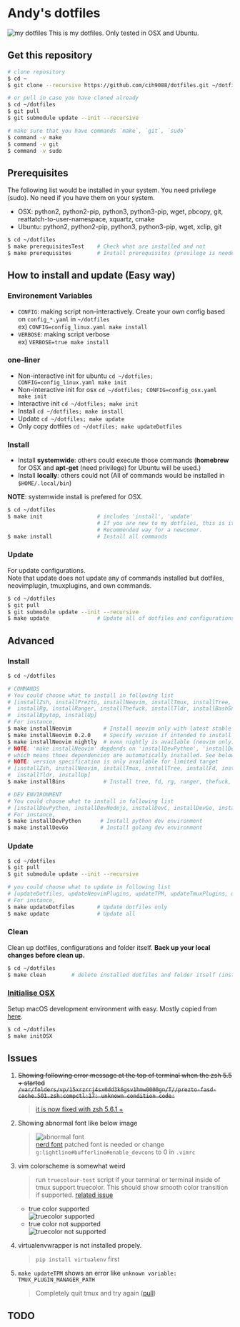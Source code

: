 # Andy's dotfiles
![my dotfiles](https://i.imgur.com/dNdouGV.png)
This is my dotfiles. Only tested in OSX and Ubuntu.

## Get this repository
```bash
# clone repository
$ cd ~
$ git clone --recursive https://github.com/cih9088/dotfiles.git ~/dotfiles

# or pull in case you have cloned already
$ cd ~/dotfiles
$ git pull
$ git submodule update --init --recursive

# make sure that you have commands `make`, `git`, `sudo`
$ command -v make
$ command -v git
$ command -v sudo
```

## Prerequisites
The following list would be installed in your system. You need privilege (sudo). No need if you have them on your system.
* OSX: python2, python2-pip, python3, python3-pip, wget, pbcopy, git, reattatch-to-user-namespace, xquartz, cmake
* Ubuntu: python2, python2-pip, python3, python3-pip, wget, xclip, git
```bash
$ cd ~/dotfiles
$ make prerequisitesTest    # Check what are installed and not
$ make prerequisites        # Install prerequisites (previlege is needed)
```

## How to install and update (Easy way)
### Environement Variables
- `CONFIG`: making script non-interactively. Create your own config based on `config_*.yaml` in `~/dotfiles` \
ex) `CONFIG=config_linux.yaml make install`
- `VERBOSE`: making script verbose \
ex) `VERBOSE=true make install`


### one-liner
- Non-interactive init for ubuntu `cd ~/dotfiles; CONFIG=config_linux.yaml make init`
- Non-interactive init for osx `cd ~/dotfiles; CONFIG=config_osx.yaml make init`
- Interactive init `cd ~/dotfiles; make init`
- Install `cd ~/dotfiles; make install`
- Update `cd ~/dotfiles; make update`
- Only copy dotfiles `cd ~/dotfiles; make updateDotfiles`

### Install
- Install **systemwide**: others could execute those commands (**homebrew** for OSX and **apt-get** (need privilege) for Ubuntu will be used.)
- Install **locally**: others could not (All of commands would be installed in `$HOME/.local/bin`)

**NOTE**: systemwide install is prefered for OSX.

```bash
$ cd ~/dotfiles
$ make init                 # includes 'install', 'update'
                            # If you are new to my dotfiles, this is it. No further processes needed. 
                            # Recommended way for a newcomer.
$ make install              # Install all commands
```

### Update
For update configurations. \
Note that update does not update any of commands installed but dotfiles, neovimplugin, tmuxplugins, and own commands.
```bash
$ cd ~/dotfiles
$ git pull
$ git submodule update --init --recursive
$ make update               # Update all of dotfiles and configurations
```


## Advanced
### Install
```bash
$ cd ~/dotfiles

# COMMANDS
# You could choose what to install in following list
# [installZsh, installPrezto, installNeovim, installTmux, installTree, installFd,
#  installRg, installRanger, installThefuck, installTldr, installBashSnippets,
#  installBpytop, installUp]
# For instance,
$ make installNeovim          # Install neovim only with latest stable version
$ make installNeovim 0.2.0    # Specify version if intended to install locally
$ make installNeovim nightly  # even nightly is available (neovim only)
# NOTE: 'make installNeovim' depdends on 'installDevPython', 'installDevNodejs', 'installDevGo'
# which means thoes dependencies are automatically installed. See below dev environments
# NOTE: version specification is only available for limited target
# [installZsh, installNeovim, installTmux, installTree, installFd, installRg,
#  installTldr, installUp]
$ make installBins            # Install tree, fd, rg, ranger, thefuck, tldr, bash_snippets, bpytop, up at once

# DEV ENVIRONMENT
# You could choose what to install in following list
# [installDevPython, installDevNodejs, installDevC, installDevGo, installDevAsdf]
# For instance,
$ make installDevPython      # Install python dev environment
$ make installDevGo          # Install golang dev environment
```

### Update
```bash
$ cd ~/dotfiles
$ git pull
$ git submodule update --init --recursive

# you could choose what to update in following list
# [updateDotfiles, updateNeovimPlugins, updateTPM, updateTmuxPlugins, updateCustomBins, updatePrezto]
# For instance,
$ make updateDotfiles       # Update dotfiles only
$ make update               # Update all
```

### Clean
Clean up dotfiles, configurations and folder itself.
**Back up your local changes before clean up.**
```bash
$ cd ~/dotfiles
$ make clean        # delete installed dotfiles and folder itself (installed command remains)
```

### [Initialise OSX](https://github.com/donnemartin/dev-setup#osxprepsh-script)
Setup macOS development environment with easy. Mostly copied from [here](https://github.com/donnemartin/dev-setup).
```bash
$ cd ~/dotfiles
$ make initOSX
```



<!-- ## Highligts -->
<!--  -->
<!-- ### List of Dev environment that would be installed -->
<!-- - installDevPython: [pyenv](https://github.com/pyenv/pyenv), [pyenv-virtualenv](https://github.com/pyenv/pyenv-virtualenv), [pyenv-virtualenvwrapper](https://github.com/pyenv/pyenv-virtualenvwrapper), python2, python3 -->
<!-- - installDevNodejs: [nodejs](https://nodejs.org/en/) -->
<!-- - installDevShell: [shellchecker](https://www.shellcheck.net/), [bash-language-client](https://github.com/mads-hartmann/bash-language-server) -->
<!-- - installDevC: [ccls](https://github.com/MaskRay/ccls) -->
<!-- - installDevGo: [goenv](https://github.com/syndbg/goenv), golang -->
<!-- - installDevAsdf: [asdf](https://github.com/asdf-vm/asdf) -->
<!--  -->
<!-- ### [zsh](https://github.com/tmux/tmux) -->
<!-- For more detailed information please refer [zshrc](https://github.com/cih9088/dotfiles/blob/master/zsh/zshrc) -->
<!-- - show tips: `$ tips` -->
<!--  -->
<!-- ### [prezto](https://github.com/sorin-ionescu/prezto) -->
<!-- For more detailed information please refer [zpreztorc](https://github.com/cih9088/dotfiles/blob/master/zsh/zpreztorc) -->
<!-- - imported modules \ -->
<!-- [environment](https://github.com/sorin-ionescu/prezto/tree/master/modules/environment) -->
<!-- , [terminal](https://github.com/sorin-ionescu/prezto/tree/master/modules/terminal) -->
<!-- , [editor](https://github.com/sorin-ionescu/prezto/tree/master/modules/editor) -->
<!-- , [history](https://github.com/sorin-ionescu/prezto/tree/master/modules/history) -->
<!-- , [directory](https://github.com/sorin-ionescu/prezto/tree/master/modules/directory) -->
<!-- , [spectrum](https://github.com/sorin-ionescu/prezto/tree/master/modules/spectrum) -->
<!-- , [utility](https://github.com/sorin-ionescu/prezto/tree/master/modules/utility) -->
<!-- , [completion](https://github.com/sorin-ionescu/prezto/tree/master/modules/completion) -->
<!-- , [fasd](https://github.com/sorin-ionescu/prezto/tree/master/modules/fasd) -->
<!-- , [git](https://github.com/sorin-ionescu/prezto/tree/master/modules/git) -->
<!-- , [archive](https://github.com/sorin-ionescu/prezto/tree/master/modules/archive) -->
<!-- , [rsync](https://github.com/sorin-ionescu/prezto/tree/master/modules/rsync) -->
<!-- , [ssh](https://github.com/sorin-ionescu/prezto/tree/master/modules/ssh) -->
<!-- , [tmux-xpanes](https://github.com/belak/prezto-contrib/tree/master/tmux-xpanes) -->
<!-- , [syntax-highlighting](https://github.com/sorin-ionescu/prezto/tree/master/modules/syntax-highlighting) -->
<!-- , [history-substring-search](https://github.com/sorin-ionescu/prezto/tree/master/modules/history-substring-search) -->
<!-- , [autosuggestions](https://github.com/sorin-ionescu/prezto/tree/master/modules/autosuggestions) -->
<!-- , [prompt](https://github.com/sorin-ionescu/prezto/tree/master/modules/prompt) -->
<!--  -->
<!-- ### [nvim](https://github.com/neovim/neovim) -->
<!-- For detailed information and plugins please refer [init.vim](https://github.com/cih9088/dotfiles/blob/master/vim/vimrc) -->
<!-- - Few settings automatically disabled with files larger than 50mb -->
<!-- - leader: <kbd>,</kbd> or <kbd>\\</kbd> -->
<!-- - nohighlight: <kbd>leader</kbd> + <kbd>Space</kbd> -->
<!-- - toggle paste mode: <kbd>F2</kbd> -->
<!-- - buffers -->
<!--     - new buffer: <kbd>Ctrl</kbd> + <kbd>b</kbd> -->
<!--     - close buffer: <kbd>leader</kbd> + <kbd>b</kbd> + <kbd>x</kbd> -->
<!--     - navigate buffer: <kbd>\]</kbd> + <kbd>b</kbd>, <kbd>\[</kbd> + <kbd>b</kbd> -->
<!--     - go back to previous buffer: <kbd>Ctrl</kbd> + <kbd>w</kbd> + <kbd>Tab</kbd> -->
<!-- - tabs -->
<!--     - new tab: <kbd>Ctrl</kbd> + <kbd>t</kbd> -->
<!--     - close tab: <kbd>leader</kbd> + <kbd>t</kbd> + <kbd>x</kbd> -->
<!--     - navigate tab: <kbd>\]</kbd> + <kbd>t</kbd>, <kbd>\[</kbd> + <kbd>t</kbd> -->
<!-- - splits -->
<!--     - navigate split: <kbd>Ctrl</kbd> + [ <kbd>h</kbd>, <kbd>j</kbd>, <kbd>k</kbd>, <kbd>l</kbd> ] -->
<!--     - horizontal split: <kbd>Ctrl</kbd> + <kbd>w</kbd> + <kbd>h</kbd> -->
<!--     - vertical split: <kbd>Ctrl</kbd> + <kbd>w</kbd> + <kbd>v</kbd> -->
<!--     - resize split: <kbd>&uparrow;</kbd>, <kbd>&downarrow;</kbd>, <kbd>&leftarrow;</kbd>, <kbd>&rightarrow;</kbd> -->
<!--     - equal split: <kbd>Ctrl</kbd> + <kbd>w</kbd> + <kbd>=</kbd> -->
<!-- - system clipboard -->
<!--     - yank to system clipboard: <kbd>leader</kbd> + <kbd>y</kbd> -->
<!--     - cut to system clipboard: <kbd>leader</kbd> + <kbd>x</kbd> -->
<!--     - paste from system clipboard: <kbd>leader</kbd> + <kbd>p</kbd> -->
<!-- - Redirect the output of a vim or external command into a scratch buffer: `:Redir hi` or `:Redir !ls -al` -->
<!-- - replace a word under the curser or visually select then -->
<!--     - <kbd>c</kbd> + <kbd>*</kbd> -->
<!--     - repeat: <kbd>.</kbd> -->
<!--     - skip: <kbd>n</kbd> -->
<!-- - terminal -->
<!--     - open terminal horizontally: `:TermHorizontal` -->
<!--     - open terminal vertically: `:TermVertical` -->
<!--     - open terminal in floating window: `:TermFloat` -->
<!--     - open terminal <kbd>leader</kbd> + <kbd>R</kbd> -->
<!-- - toggle conceal level: <kbd>y</kbd> + <kbd>o</kbd> + <kbd>a</kbd> -->
<!-- - simple calculator -->
<!--     - after visual selection: <kbd>Q</kbd> -->
<!-- - [vim-unimpaired](https://github.com/tpope/vim-unimpaired) -->
<!--     - navigate quickfix list: <kbd>\]</kbd> + <kbd>q</kbd>, <kbd>\[</kbd> + <kbd>q</kbd> -->
<!--     - navigate location list: <kbd>\]</kbd> + <kbd>l</kbd>, <kbd>\[</kbd> + <kbd>l</kbd> -->
<!--     - navigate SCM conflict: <kbd>\]</kbd> + <kbd>n</kbd>, <kbd>\[</kbd> + <kbd>n</kbd> -->
<!--     - toggle diff: <kbd>y</kbd> + <kbd>o</kbd> + <kbd>d</kbd> -->
<!--     - toggle relativenumber: <kbd>y</kbd> + <kbd>o</kbd> + <kbd>r</kbd> -->
<!--     - toggle number: <kbd>y</kbd> + <kbd>o</kbd> + <kbd>n</kbd> -->
<!--     - toggle wrap: <kbd>y</kbd> + <kbd>o</kbd> + <kbd>w</kbd> -->
<!-- - [vim-signify](https://github.com/mhinz/vim-signify) -->
<!--     - navigate hunk: <kbd>\]</kbd> + <kbd>c</kbd>, <kbd>\[</kbd> + <kbd>c</kbd> -->
<!-- - [vim-easy-aline](https://github.com/junegunn/vim-easy-align) -->
<!-- - [vim-fugitive](https://github.com/tpope/vim-fugitive) -->
<!--     - open Gstatus: <kbd>leader</kbd> + <kbd>G</kbd> -->
<!-- - [vista](https://github.com/liuchengxu/vista.vim) -->
<!--     - toggle tagbar: <kbd>leader</kbd> + <kbd>T</kbd> -->
<!-- - [coc.nvim](https://github.com/neoclide/coc.nvim): autocompletion and more -->
<!--     - navigate diagnostic: <kbd>\[</kbd> + <kbd>d</kbd>, <kbd>\]</kbd> + <kbd>d</kbd> -->
<!--     - go to definition: <kbd>g</kbd> + <kbd>d</kbd> -->
<!--     - go to implemtation: <kbd>g</kbd> + <kbd>i</kbd> -->
<!--     - preview document: <kbd>K</kbd> -->
<!--     - [ultisnips](https://github.com/SirVer/ultisnips): snippet -->
<!--         - expand or jump forward: <kbd>Ctrl</kbd> + <kbd>j</kbd> -->
<!--         - expand: <kbd>Ctrl</kbd> + <kbd>l</kbd> -->
<!--         - jump forward: <kbd>Ctrl</kbd> + <kbd>j</kbd> -->
<!--         - jump backward: <kbd>Ctrl</kbd> + <kbd>k</kbd> -->
<!-- [> - [deoplete](https://github.com/Shougo/deoplete.nvim): autocompletion <] -->
<!-- [>     - forward: <kbd>Tab</kbd> <] -->
<!-- [>     - backward: <kbd>Shift</kbd> + <kbd>Tab</kbd> <] -->
<!-- [> - [neosnippet](https://github.com/Shougo/neosnippet.vim): snippet <] -->
<!-- [>     - expand or jump: <kbd>Ctrl</kbd> + <kbd>k</kbd> <] -->
<!-- [>     - jump: <kbd>Tab</kbd> <] -->
<!-- - [fzf](https://github.com/junegunn/fzf.vim): fuzzy finder -->
<!--     - open Files: <kbd>leader</kbd> + <kbd>F</kbd> -->
<!--     - open ProjectFiles: <kbd>leader</kbd> + <kbd>P</kbd> -->
<!--     - open Buffers: <kbd>leader</kbd> + <kbd>B</kbd> -->
<!--     - open History: <kbd>leader</kbd> + <kbd>H</kbd> -->
<!--     - open Commits: <kbd>leader</kbd> + <kbd>C</kbd> -->
<!--     - open Blines: <kbd>leader</kbd> + <kbd>L</kbd> -->
<!-- - [vim-startify](https://github.com/mhinz/vim-startify): nice start -->
<!--     - open startify: <kbd>leader</kbd> + <kbd>S</kbd> -->
<!-- - [vim-sandwich](https://github.com/machakann/vim-sandwich): easy surrounding modification -->
<!--     - add surrounding: <kbd>s</kbd> + <kbd>a</kbd> + {motion/text object} + {addition} -->
<!--     - delete surrounding: <kbd>s</kbd> + <kbd>d</kbd> + {deletion} -->
<!--     - replace surrounding: <kbd>s</kbd> + <kbd>r</kbd> + {deletion} + {addition} -->
<!-- - [vim-dirvish](https://github.com/justinmk/vim-dirvish): file explore -->
<!--     - open dirvish: <kbd>-</kbd> -->
<!--     - reload: <kbd>g</kbd> + <kbd>r</kbd> -->
<!--     - go to home: <kbd>g</kbd> + <kbd>~</kbd> -->
<!--     - hide hiddden files: <kbd>g</kbd> + <kbd>h</kbd> -->
<!-- [> - [vim-rooter](https://github.com/airblade/vim-rooter): change pwd to project root. usefule with fzf <] -->
<!-- [>     - run rooter: <kbd>leader</kbd> + <kbd>R</kbd> <] -->
<!-- - [nerdcommenter](https://github.com/scrooloose/nerdcommenter): Comment out easily -->
<!--     - toggle comment: <kbd>leader</kbd> + <kbd>c</kbd> + <kbd>Space</kbd> -->
<!--     - invert comment: <kbd>leader</kbd> + <kbd>c</kbd> + <kbd>i</kbd> -->
<!--     - yank and comment: <kbd>leader</kbd> + <kbd>c</kbd> + <kbd>y</kbd> -->
<!-- - [auto-pair](https://github.com/jiangmiao/auto-pairs) -->
<!--     - insert parens purely: <kbd>Ctrl</kbd> + <kbd>v</kbd> + {paren} -->
<!-- [> - [splitjoin](https://github.com/AndrewRadev/splitjoin.vim) <] -->
<!-- [>     - split one-liner into multiple lines: <kbd>g</kbd> + <kbd>S</kbd> <] -->
<!-- [>     - join a block into single-line statement: <kbd>g</kbd> + <kbd>J</kbd> <] -->
<!--  -->
<!-- ### [tmux](https://github.com/tmux/tmux) -->
<!-- For more detailed information please refer [tmux.conf](https://github.com/cih9088/dotfiles/blob/master/tmux/tmux.conf) -->
<!-- - prefix: <kbd>Ctrl</kbd> + <kbd>a</kbd> -->
<!-- - detach: <kbd>prefix</kbd> + <kbd>d</kbd> -->
<!-- - reload config file: <kbd>prefix</kbd> + <kbd>r</kbd> -->
<!-- - go to pane with fzf: <kbd>prefix</kbd> + <kbd>0</kbd> -->
<!-- - window -->
<!--     - create new window: <kbd>prefix</kbd> + <kbd>c</kbd> -->
<!--     - kill current window: <kbd>prefix</kbd> + <kbd>X</kbd> -->
<!--     - navigate window: <kbd>prefix</kbd> + [ <kbd>1</kbd>, ..., <kbd>9</kbd> ] -->
<!--     - navigate window alternatively: <kbd>prefix</kbd> + <kbd>'</kbd> + {window index} -->
<!--     - rename window: <kbd>prefix</kbd> + <kbd>,</kbd> -->
<!--     - swap current window: <kbd>prefix</kbd> + [ <kbd>\<</kbd>, <kbd>\></kbd> ] -->
<!-- - pane -->
<!--     - split current pane vertically: <kbd>prefix</kbd> + <kbd>v</kbd> -->
<!--     - split current pane horizontally: <kbd>prefix</kbd> + <kbd>h</kbd> -->
<!--     - kill current pane: <kbd>prefix</kbd> + <kbd>x</kbd> -->
<!--     - navigate pane: <kbd>prefix</kbd> + [ <kbd>h</kbd>, <kbd>j</kbd>, <kbd>k</kbd>, <kbd>l</kbd> ] -->
<!--     - resize pane: <kbd>prefix</kbd> + [ <kbd>H</kbd>, <kbd>J</kbd>, <kbd>K</kbd>, <kbd>L</kbd> ] -->
<!--     - swap current pane: <kbd>prefix</kbd> + [ <kbd>[</kbd>, <kbd>]</kbd> ] -->
<!-- - copy mode -->
<!--     - enter copy mode: <kbd>prefix</kbd> + <kbd>enter</kbd> -->
<!--     - select region: <kbd>v</kbd> -->
<!--     - copy selected region: <kbd>y</kbd> -->
<!--     - append selected region to clipboard: <kbd>A</kbd> -->
<!--     - copy current line: <kbd>Y</kbd> -->
<!--     - copy from the cursor to the end of the line: <kbd>D</kbd> -->
<!-- - toggle -->
<!--     - synchronizing mode: <kbd>prefix</kbd> + <kbd>e</kbd> -->
<!--     - mouse mode: <kbd>prefix</kbd> + <kbd>m</kbd> -->
<!--     - maximizing pane: <kbd>prefix</kbd> + <kbd>z</kbd> -->
<!--     - advanced maximizing pane: <kbd>prefix</kbd> + <kbd>+</kbd> (require tmux version > 2.8) -->
<!--     - disable tmux: <kbd>F12</kbd> (useful in nested tmux) -->
<!-- - [tmux-resurrect](https://github.com/cih9088/tmux-resurrect) -->
<!--     - save tmux environment: <kbd>prefix</kbd> + <kbd>Ctrl</kbd> + <kbd>s</kbd> -->
<!--     - restore tmux environment: <kbd>prefix</kbd> + <kbd>Ctrl</kbd> + <kbd>r</kbd> -->
<!-- [> - renew environment variables (e.g. DISPLAY): <kbd>prefix</kbd> + <kbd>\$</kbd> <] -->

## Issues
1. ~~Showing following error message at the top of terminal when the zsh 5.5 +  started \
    `/var/folders/vp/15xrzrrj4sx0dd3k6gsv1hmw0000gn/T//prezto-fasd-cache.501.zsh:compctl:17: unknown condition code:`~~
    > [it is now fixed with zsh 5.6.1 + ](https://github.com/sorin-ionescu/prezto/issues/1569)

2. Showing abnormal font like below image
    > ![abnormal font](https://imgur.com/wSb49GM.png) \
    > [nerd font](https://github.com/ryanoasis/nerd-fonts) patched font is needed or change `g:lightline#bufferline#enable_devcons` to 0 in `.vimrc`

3. vim colorscheme is somewhat weird
    > run `truecolour-test` script if your terminal or terminal inside of tmux support truecolor. This should show smooth color transition if supported. [related issue](https://github.com/tmux/tmux/issues/1246)

    - true color supported \
    ![truecolor supported](https://imgur.com/Fnx9P2Y.png)
    - true color not supported \
    ![truecolor not supported](https://imgur.com/vsOcuqx.png)

4. virtualenvwrapper is not installed propely.
    > `pip install virtualenv` first

5. `make updateTPM` shows an error like `unknown variable: TMUX_PLUGIN_MANAGER_PATH`
    > Completely quit tmux and try again ([pull](https://github.com/tmux-plugins/tpm/pull/186))


## TODO
